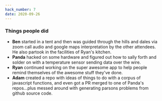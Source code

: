 ```yaml
---
hack_number: 7
date: 2020-09-26
---
```

### Things people did

- **Ben** started in a tent and then was guided through the hills and dales via zoom call audio and google maps interpretation by the other attendees. He also partook in the facilities of Ryan's kitchen.
- **Panda** hacked on some hardware and figured out how to sally forth and solder on with a temperature sensor sending data over the wire.
- **Ryan** continued working on the super awesome app to help people remind themselves of the awesome stuff they've done.
- **Adam** created a repo with ideas of things to do with a corpus of javascript functions, and even got a PR merged to one of Panda's repos...plus messed around with generating parsons problems from github source code.


